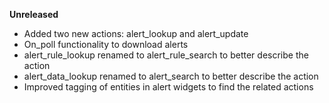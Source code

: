**Unreleased**
* Added two new actions: alert_lookup and alert_update
* On_poll functionality to download alerts
* alert_rule_lookup renamed to alert_rule_search to better describe the action
* alert_data_lookup renamed to alert_search to better describe the action
* Improved tagging of entities in alert widgets to find the related actions